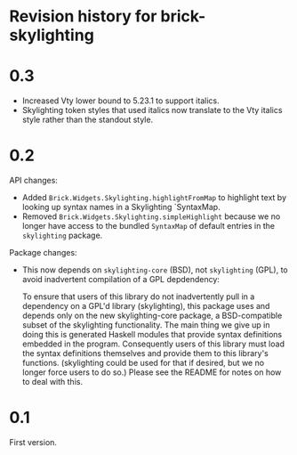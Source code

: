 # Revision history for brick-skylighting

0.3
===

 * Increased Vty lower bound to 5.23.1 to support italics.
 * Skylighting token styles that used italics now translate to the Vty
   italics style rather than the standout style.

0.2
===

API changes:
 * Added `Brick.Widgets.Skylighting.highlightFromMap` to highlight text by
   looking up syntax names in a Skylighting `SyntaxMap.
 * Removed `Brick.Widgets.Skylighting.simpleHighlight` because we no
   longer have access to the bundled `SyntaxMap` of default entries in
   the `skylighting` package.

Package changes:
 * This now depends on `skylighting-core` (BSD), not `skylighting`
   (GPL), to avoid inadvertent compilation of a GPL depdendency:

   To ensure that users of this library do not inadvertently pull in a
   dependency on a GPL'd library (skylighting), this package uses and
   depends only on the new skylighting-core package, a BSD-compatible
   subset of the skylighting functionality. The main thing we give
   up in doing this is generated Haskell modules that provide syntax
   definitions embedded in the program. Consequently users of this
   library must load the syntax definitions themselves and provide them
   to this library's functions. (skylighting could be used for that
   if desired, but we no longer force users to do so.) Please see the
   README for notes on how to deal with this.

0.1
===

First version.
